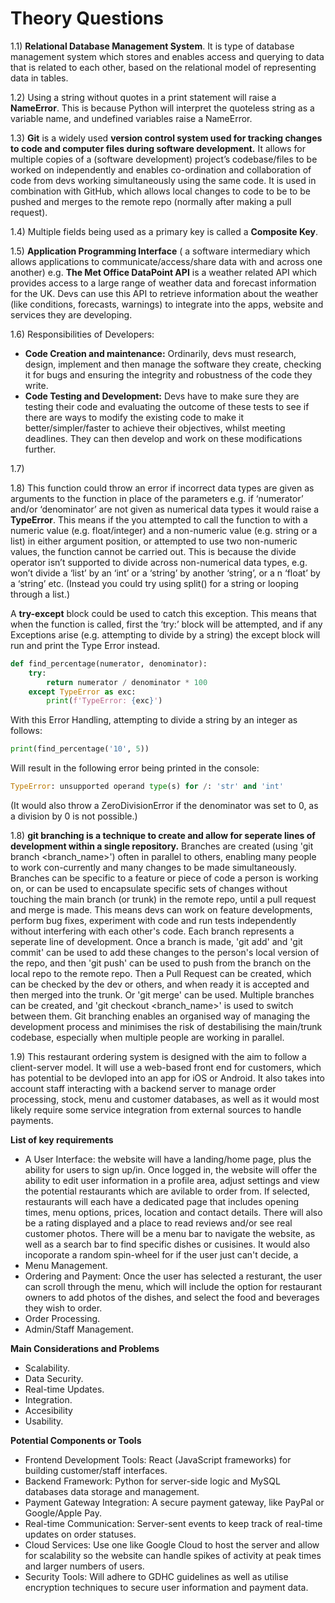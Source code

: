 # Theory Questions

1.1) __Relational Database Management System__. It is type of database management system which stores and enables access and querying to data that is related to each other, based on the relational model of representing data in tables.

1.2) Using a string without quotes in a print statement will raise a __NameError__. This is because Python will interpret the quoteless string as a variable name, and undefined variables raise a NameError.

1.3) __Git__ is a widely used __version control system used for tracking changes to code and computer files during software development.__ It allows for multiple copies of a (software development) project’s codebase/files to be worked on independently and enables co-ordination and collaboration of code from devs working simultaneously using the same code. It is used in combination with GitHub, which allows local changes to code to be to be pushed and merges to the remote repo (normally after making a pull request).

1.4) Multiple fields being used as a primary key is called a __Composite Key__.

1.5) __Application Programming Interface__ ( a software intermediary which allows applications to communicate/access/share data with and across one another) e.g. __The Met Office DataPoint API__ is a weather related API which provides access to a large range of weather data and forecast information for the UK. Devs can use this API to retrieve information about the weather (like conditions, forecasts, warnings) to integrate into the apps, website and services they are developing. 

1.6) Responsibilities of Developers:
- __Code Creation and maintenance:__ Ordinarily, devs must research, design, implement and then manage the software they create, checking it for bugs and ensuring the integrity and robustness of the code they write.
- __Code Testing and Development:__ Devs have to make sure they are testing their code and evaluating the outcome of these tests to see if there are ways to modify the existing code to make it better/simpler/faster to achieve their objectives, whilst meeting deadlines.  They can then develop and work on these modifications further.

1.7)

1.8) This function could throw an error if incorrect data types are given as arguments to the function in place of the parameters e.g. if ‘numerator’ and/or ‘denominator’ are not given as numerical data types it would raise a __TypeError__. This means if the you attempted to call the function to with a numeric value (e.g. float/integer) and a non-numeric value (e.g. string or a list) in either argument position, or attempted to use two non-numeric values, the function cannot be carried out.  This is because the divide operator isn’t supported to divide across non-numerical data types, e.g. won’t divide a ‘list’ by an ‘int’ or a ‘string’ by another ‘string’, or a n ‘float’ by a ‘string’ etc. (Instead you could try using split() for a string or looping through a list.)

A __try-except__ block could be used to catch this exception. This means that when the function is called, first the ‘try:’ block will be attempted, and if any Exceptions arise (e.g. attempting to divide by a string) the except block will run and print the Type Error instead.
```python
def find_percentage(numerator, denominator):
    try:
        return numerator / denominator * 100
    except TypeError as exc:
        print(f'TypeError: {exc}')
```
With this Error Handling, attempting to divide a string by an integer as follows:
```python
print(find_percentage('10', 5))
```
Will result in the following error being printed in the console:
```python
TypeError: unsupported operand type(s) for /: 'str' and 'int' 
```
(It would also throw a ZeroDivisionError if the denominator was set to 0, as a division by 0 is not possible.)


1.8) __git branching is a technique to create and allow for seperate lines of development within a single repository.__ Branches are created (using 'git branch <branch_name>') often in parallel  to others, enabling many people to work con-currently and many changes to be made simultaneously. Branches can be specific to a feature or piece of code a person is working on, or can be used to encapsulate specific sets of changes without touching the main branch (or trunk) in the remote repo, until a pull request and merge is made. This means devs can work on feature developments, perform bug fixes, experiment with code and run tests independently without interfering with each other's code. Each branch represents a seperate line of development. Once a branch is made, 'git add' and 'git commit' can be used to add these changes to the person's local version of the repo, and then 'git push' can be used to push from the branch on the local repo to the remote repo. Then a Pull Request can be created, which can be checked by the dev or others, and when ready it is accepted and then merged into the trunk. Or 'git merge' can be used. Multiple branches can be created, and 'git checkout <branch_name>' is used to switch between them. Git branching enables an organised way of managing the development process and minimises the risk of destabilising the main/trunk codebase, especially when multiple people are working in parallel.

1.9)
 This restaurant ordering system is designed with the aim to follow a client-server model. It will use a web-based front end for customers, which has potential to be devloped into an app for iOS or Android. It also takes into account staff interacting with a backend server to manage order processing, stock, menu and customer databases, as well as it would most likely require some service integration from external sources to handle payments. 

__List of key requirements__
- A User Interface: the website will have a landing/home page, plus the ability for users to sign up/in. Once logged in, the website will offer the ability to edit user information in a profile area, adjust settings and view the potential restaurants which are avilable to order from. If selected, restaurants will each have a dedicated page that includes opening times, menu options, prices, location and contact details. There will also be a rating displayed and a place to read reviews and/or see real customer photos. There will be a menu bar to navigate the website, as well as a search bar to find specific dishes or cusisines. It would also incoporate a random spin-wheel for if the user just can't decide, a
- Menu Management.
- Ordering and Payment: Once the user has selected a resturant, the user can scroll through the menu, which will include the option for restaurant owners to add photos of the dishes, and select the food and beverages they wish to order.
- Order Processing.
- Admin/Staff Management.

__Main Considerations and Problems__
- Scalability.
- Data Security.
- Real-time Updates.
- Integration.
- Accesibility
- Usability.

__Potential Components or Tools__
- Frontend Development Tools: React (JavaScript frameworks) for building customer/staff interfaces.
- Backend Framework: Python for server-side logic and MySQL databases data storage and management.
- Payment Gateway Integration: A secure payment gateway, like PayPal or Google/Apple Pay.
- Real-time Communication: Server-sent events to keep track of real-time updates on order statuses.
- Cloud Services: Use one like Google Cloud to host the server and allow for scalability so the website can handle spikes of activity at peak times and larger numbers of users.
- Security Tools: Will adhere to GDHC guidelines as well as utilise encryption techniques to secure user information and payment data.